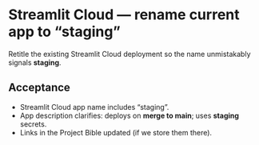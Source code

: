 <!--
title: Streamlit Cloud — rename current app to “staging”
labels: ["streamlit","runbooks","phase:prod-setup"]
assignees: []
uid: staging-app-rename
parent_uid: prod-setup-epic
type: Chore
status: Todo
priority: P2
target: mvp-0.7.0
area: runbooks
doc: "docs/policy/env_and_secrets.md"
pr: ""
-->

# Streamlit Cloud — rename current app to “staging”

Retitle the existing Streamlit Cloud deployment so the name unmistakably signals **staging**.

## Acceptance

- Streamlit Cloud app name includes “staging”.
- App description clarifies: deploys on **merge to main**; uses **staging** secrets.
- Links in the Project Bible updated (if we store them there).
